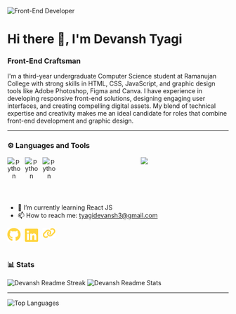 ![Front-End Developer](banner.png)

# Hi there 👋, I'm Devansh Tyagi

### Front-End Craftsman

I'm a third-year undergraduate Computer Science student at Ramanujan College with strong skills in HTML, CSS, JavaScript, and graphic design tools like Adobe Photoshop, Figma and Canva. I have experience in developing responsive front-end solutions, designing engaging user interfaces, and creating compelling digital assets. My blend of technical expertise and creativity makes me an ideal candidate for roles that combine front-end development and graphic design.
<br>

---

### ⚙️ Languages and Tools

<p align="center">
  <a href="https://skillicons.dev">
    <img src="https://skillicons.dev/icons?i=python,cpp,html,css,javascript,react,nodejs,express,next,mongo,bootstrap,netlify,firebase,vercel,vite,opencv,svg,tensorflow,php,ubuntu,aws,mysql,bun,github,figma,flutter,git,linux,npm,p5js,vscode&perline=8" />
  </a>
<img align="left" alt="python" width="30px" style="padding: 0px 10px 10px 0px" src="https://cdn.jsdelivr.net/gh/devicons/devicon@latest/icons/matplotlib/matplotlib-plain.svg" />
<img align="left" alt="python" width="30px" style="padding: 0px 10px 10px 0px"  src="https://cdn.jsdelivr.net/gh/devicons/devicon@latest/icons/jupyter/jupyter-original-wordmark.svg" />
<img align="left" alt="python" width="30px" style="padding: 0px 10px 10px 0px" src="https://cdn.jsdelivr.net/gh/devicons/devicon@latest/icons/canva/canva-original.svg" />
</p>

<br>
<br>

#

- 🌱 I’m currently learning React JS
- 📫 How to reach me: tyagidevansh3@gmail.com

[<img align="left" alt="python" width="30px" style="padding: 0px 10px 10px 0px" src="github.svg" />](https://github.com/devanshtyagi26)
[<img align="left" alt="python" width="30px" style="padding: 0px 10px 10px 0px" src="linkedin.svg" />](https://www.linkedin.com/in/tyagi-devansh/)
[<img align="left" alt="python" width="30px" style="padding: 0px 10px 10px 0px" src="link.svg" />](https://devanshtyagi26.github.io/myportfolio/)
<br>
<br>

#

### 📊 Stats

<img  width=400 src="https://nirzak-streak-stats.vercel.app/?user=devanshtyagi26&theme=tokyonight&hide_border=true" alt="Devansh Readme Streak" />
<img  width=400 src="https://nirzak-stats.vercel.app/api?username=devanshtyagi26&show_icons=true&theme=tokyonight&hide_border=true&include_all_commits=true&cache_seconds=86400" alt="Devansh Readme Stats" />

---

![Top Languages](https://github-readme-stats.vercel.app/api/top-langs/?username=devanshtyagi26&theme=tokyonight&hide_border=true&include_all_commits=true&count_private=false&layout=compact)
